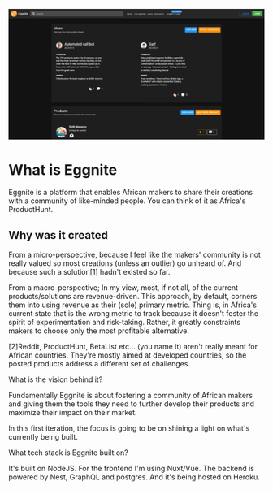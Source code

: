 ![screenshot](./.github/screenshot.jpg)

# What is Eggnite

Eggnite is a platform that enables African makers to share their creations with a community of like-minded people. You can think of it as Africa's ProductHunt.

## Why was it created

From a micro-perspective, because I feel like the makers' community is not really valued so most creations (unless an outlier) go unheard of. And because such a solution[1] hadn't existed so far.

From a macro-perspective; In my view, most, if not all, of the current products/solutions are revenue-driven. This approach, by default, corners them into using revenue as their (sole) primary metric. Thing is, in Africa's current state that is the wrong metric to track because it doesn't foster the spirit of experimentation and risk-taking. Rather, it greatly constraints makers to choose only the most profitable alternative.

[2]Reddit, ProductHunt, BetaList etc... (you name it) aren't really meant for African countries. They're mostly aimed at developed countries, so the posted products address a different set of challenges.

What is the vision behind it?

Fundamentally Eggnite is about fostering a community of African makers and giving them the tools they need to further develop their products and maximize their impact on their market.

In this first iteration, the focus is going to be on shining a light on what's currently being built.

What tech stack is Eggnite built on?

It's built on NodeJS. For the frontend I'm using Nuxt/Vue. The backend is powered by Nest, GraphQL and postgres. And it's being hosted on Heroku.
